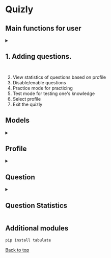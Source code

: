 # Quizly

## Main functions for user

<details>

<summary><h2>1. Adding questions.<h2></summary>
```python
def add_questions(questions: list[Question]) -> None:
```

Function that handles question adding to the CSV file.

1. User is allowed to choose between quiz and free-form types:
```python 
question_type = user_input_helper.question_type_selection()
```
2. User is allowed to add more questions without returning to the main menu:
```python 
if not user_input_helper.add_another_question():
    print(
        f"\nExiting. Successfully added {len(questions) - previous_count} new questions!\n"
    )
    return questions
else:
    print()
```
</details>



2. View statistics of questions based on profile
3. Disable/enable questions
4. Practice mode for practicing 
5. Test mode for testing one's knowledge
6. Select profile
7. Exit the quizly


## Models
<details>
<summary><h2>Profile</h2></summary>
<h3>Data</h3>
- <b>id</b> – Unique number for profile for easier access.
- <b>name</b> – Name of the profile.
- <b>question_statistics</b> – Dictionary of [```int QuestionStatistics```]. For storing question statistics for a profile.

</details>

<details>
<summary><h2>Question</h2></summary>
<h3>Data</h3>
- <b>id</b> – Unique id for a question.
- <b>title</b> – The question itself.
- <b>answer</b> – The correct answer of the question.
- <b>is_enabled</b> – Says if the question is enabled/disabled.
- <b>choices</b> – Contains all the choices for the answer if the question is a quiz. If the question is free-form then ```python choices = None```.

</details>

<details>
<summary><h2>Question Statistics</h2></summary>
<h3>Data</h3>
- <b>times_answered</b> – Contains total amount that the question has been answered by the profile.
- <b>times_answered_correctly</b> – Contains total amount that the questions has been answered correctly by the profile.
* <b>weight</b> – Maximum weight that the question can have. [0.1;1] is the interval of weight.
- <b>WEIGHT_INCREMENT</b> – Value that the weight is incremented or decremented based on if the answer is correct or incorrect.
- <b>MAX_WEIGHT</b> – Maximum weight that the question can have.
- <b>MIN_WEIGHT</b> – Minimum weight that the question can have.
</details>


## Additional modules
```bash 
pip install tabulate
```

[Back to top](#readme)
